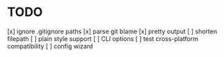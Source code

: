 # TODO

[x] ignore .gitignore paths
[x] parse git blame
[x] pretty output
[ ] shorten filepath
[ ] plain style support
[ ] CLI options
[ ] test cross-platform compatibility
[ ] config wizard
